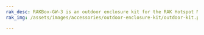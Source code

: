 ```yaml
---
rak_desc: RAKBox-GW-3 is an outdoor enclosure kit for the RAK Hotspot Miner, RAK7244, RAK7244P, and RAK744C. With this outdoor enclosure, installing and mounting your gateway is now possible. 
rak_img: /assets/images/accessories/outdoor-enclosure-kit/outdoor-kit.png

---
```

<rk-redirect to="/Product-Categories/Accessories/Outdoor-Enclosure-Kit/Overview/" />
